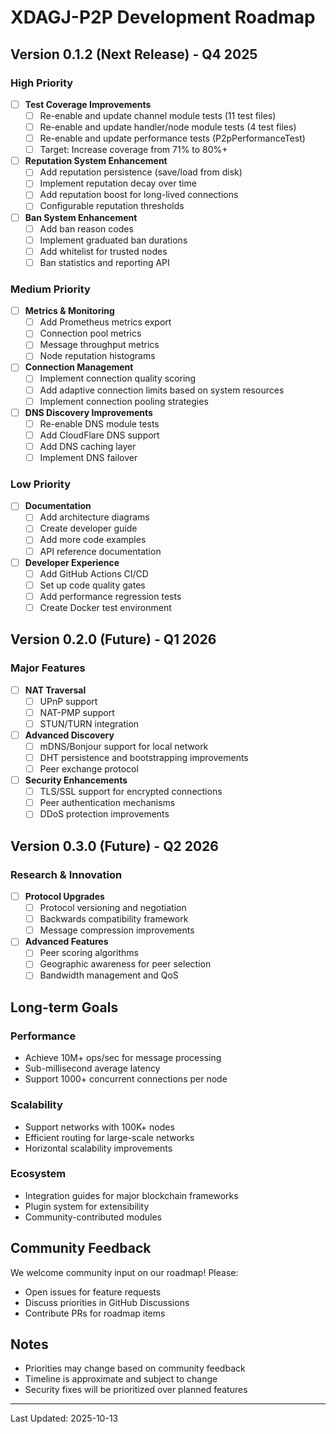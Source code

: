 # XDAGJ-P2P Development Roadmap

## Version 0.1.2 (Next Release) - Q4 2025

### High Priority
- [ ] **Test Coverage Improvements**
  - [ ] Re-enable and update channel module tests (11 test files)
  - [ ] Re-enable and update handler/node module tests (4 test files)
  - [ ] Re-enable and update performance tests (P2pPerformanceTest)
  - [ ] Target: Increase coverage from 71% to 80%+

- [ ] **Reputation System Enhancement**
  - [ ] Add reputation persistence (save/load from disk)
  - [ ] Implement reputation decay over time
  - [ ] Add reputation boost for long-lived connections
  - [ ] Configurable reputation thresholds

- [ ] **Ban System Enhancement**
  - [ ] Add ban reason codes
  - [ ] Implement graduated ban durations
  - [ ] Add whitelist for trusted nodes
  - [ ] Ban statistics and reporting API

### Medium Priority
- [ ] **Metrics & Monitoring**
  - [ ] Add Prometheus metrics export
  - [ ] Connection pool metrics
  - [ ] Message throughput metrics
  - [ ] Node reputation histograms

- [ ] **Connection Management**
  - [ ] Implement connection quality scoring
  - [ ] Add adaptive connection limits based on system resources
  - [ ] Implement connection pooling strategies

- [ ] **DNS Discovery Improvements**
  - [ ] Re-enable DNS module tests
  - [ ] Add CloudFlare DNS support
  - [ ] Add DNS caching layer
  - [ ] Implement DNS failover

### Low Priority  
- [ ] **Documentation**
  - [ ] Add architecture diagrams
  - [ ] Create developer guide
  - [ ] Add more code examples
  - [ ] API reference documentation

- [ ] **Developer Experience**
  - [ ] Add GitHub Actions CI/CD
  - [ ] Set up code quality gates
  - [ ] Add performance regression tests
  - [ ] Create Docker test environment

## Version 0.2.0 (Future) - Q1 2026

### Major Features
- [ ] **NAT Traversal**
  - [ ] UPnP support
  - [ ] NAT-PMP support
  - [ ] STUN/TURN integration

- [ ] **Advanced Discovery**
  - [ ] mDNS/Bonjour support for local network
  - [ ] DHT persistence and bootstrapping improvements
  - [ ] Peer exchange protocol

- [ ] **Security Enhancements**
  - [ ] TLS/SSL support for encrypted connections
  - [ ] Peer authentication mechanisms
  - [ ] DDoS protection improvements

## Version 0.3.0 (Future) - Q2 2026

### Research & Innovation
- [ ] **Protocol Upgrades**
  - [ ] Protocol versioning and negotiation
  - [ ] Backwards compatibility framework
  - [ ] Message compression improvements

- [ ] **Advanced Features**
  - [ ] Peer scoring algorithms
  - [ ] Geographic awareness for peer selection
  - [ ] Bandwidth management and QoS

## Long-term Goals

### Performance
- Achieve 10M+ ops/sec for message processing
- Sub-millisecond average latency
- Support 1000+ concurrent connections per node

### Scalability
- Support networks with 100K+ nodes
- Efficient routing for large-scale networks
- Horizontal scalability improvements

### Ecosystem
- Integration guides for major blockchain frameworks
- Plugin system for extensibility
- Community-contributed modules

## Community Feedback

We welcome community input on our roadmap! Please:
- Open issues for feature requests
- Discuss priorities in GitHub Discussions
- Contribute PRs for roadmap items

## Notes

- Priorities may change based on community feedback
- Timeline is approximate and subject to change
- Security fixes will be prioritized over planned features

---

Last Updated: 2025-10-13
